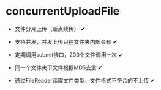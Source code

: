 # concurrentUploadFile

 * 文件分片上传（断点续传） ✔
 * 支持并发，并发上传只在文件夹内部会有 ✔
 * 定期调用submit接口，200个文件调用一次 ✔
 * 同一个文件夹下文件根据MD5去重 ✔
 
 * 通过FileReader读取文件类型，文件格式不符合的不上传 ✔
